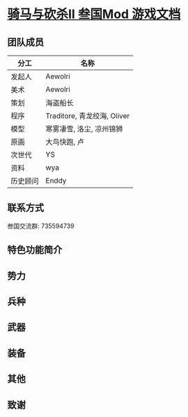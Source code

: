 # [骑马与砍杀II 叁国Mod 游戏文档](https://yigu-studio.gitbook.io/three-kindoms/)

## 团队成员

| 分工 | 名称 | 
| ------------- | ------------- |
| 发起人 | Aewolri |
| 美术 | Aewolri | 
| 策划 | 海盗船长 | 
| 程序 | Traditore, 青龙绞海, Oliver | 
| 模型 | 寒雾凄雪, 洛尘, 凉州锦狮 | 
| 原画 | 大鸟快跑, 卢 | 
| 次世代 | YS | 
| 资料 | wya |
| 历史顾问 | Enddy |

## 联系方式

叁国交流群: 735594739

## 特色功能简介

## 势力

## 兵种

## 武器

## 装备

## 其他

## 致谢
